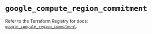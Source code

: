 # `google_compute_region_commitment`

Refer to the Terraform Registry for docs: [`google_compute_region_commitment`](https://registry.terraform.io/providers/hashicorp/google/6.43.0/docs/resources/compute_region_commitment).
